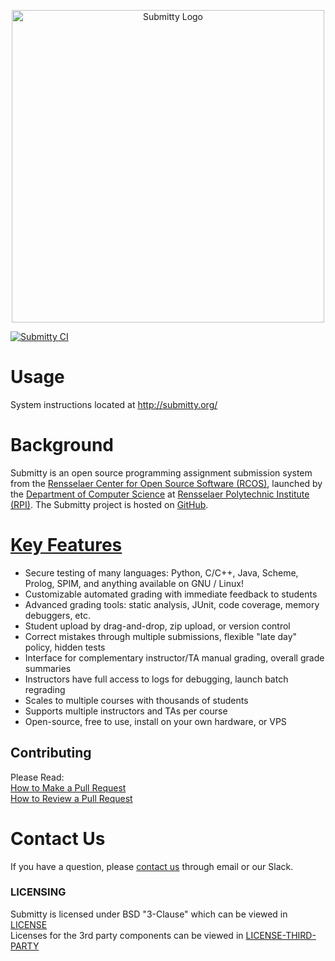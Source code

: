 <p align="center">
  <img src="http://submitty.org/images/submitty_logo.png" alt="Submitty Logo" width="500px"/>
</p>

[![Submitty CI](https://github.com/Submitty/Submitty/actions/workflows/submitty_ci.yml/badge.svg?event=push)](https://github.com/Submitty/Submitty/actions/workflows/submitty_ci.yml)

# Usage

System instructions located at http://submitty.org/

# Background

Submitty is an open source programming assignment submission system
from the 
[Rensselaer Center for Open Source Software (RCOS)](https://rcos.io/), launched
by the [Department of Computer Science](https://science.rpi.edu/computer-science) at 
[Rensselaer Polytechnic Institute (RPI)](https://rpi.edu/).
The Submitty project is hosted on [GitHub](https://github.com/Submitty).


# [Key Features](https://submitty.org/index/features)

* Secure testing of many languages: Python, C/C++, Java, Scheme, Prolog, SPIM, and anything available on GNU / Linux!
* Customizable automated grading with immediate feedback to students
* Advanced grading tools: static analysis, JUnit, code coverage, memory debuggers, etc.
* Student upload by drag-and-drop, zip upload, or version control
* Correct mistakes through multiple submissions, flexible "late day" policy, hidden tests
* Interface for complementary instructor/TA manual grading, overall grade summaries
* Instructors have full access to logs for debugging, launch batch regrading
* Scales to multiple courses with thousands of students
* Supports multiple instructors and TAs per course
* Open-source, free to use, install on your own hardware, or VPS

## Contributing

Please Read:  
[How to Make a Pull Request](https://submitty.org/developer/getting_started/make_a_pull_request)  
[How to Review a Pull Request](https://submitty.org/developer/getting_started/review_a_pull_request)  


# Contact Us

If you have a question, please [contact us](https://submitty.org/index/contact) through email or our Slack.


### LICENSING
Submitty is licensed under BSD "3-Clause" which can be viewed in [LICENSE](LICENSE.md)  
Licenses for the 3rd party components can be viewed in [LICENSE-THIRD-PARTY](LICENSE-THIRD-PARTY.md)

